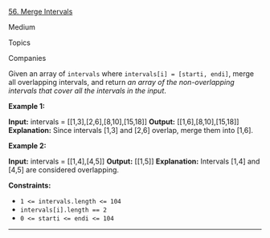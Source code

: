 [56. Merge Intervals](https://leetcode.com/problems/merge-intervals/)

Medium

Topics

Companies

Given an array of `intervals` where `intervals[i] = [starti, endi]`, merge all overlapping intervals, and return _an array of the non-overlapping intervals that cover all the intervals in the input_.

**Example 1:**

**Input:** intervals = [[1,3],[2,6],[8,10],[15,18]]
**Output:** [[1,6],[8,10],[15,18]]
**Explanation:** Since intervals [1,3] and [2,6] overlap, merge them into [1,6].

**Example 2:**

**Input:** intervals = [[1,4],[4,5]]
**Output:** [[1,5]]
**Explanation:** Intervals [1,4] and [4,5] are considered overlapping.

**Constraints:**

- `1 <= intervals.length <= 104`
- `intervals[i].length == 2`
- `0 <= starti <= endi <= 104`
---

